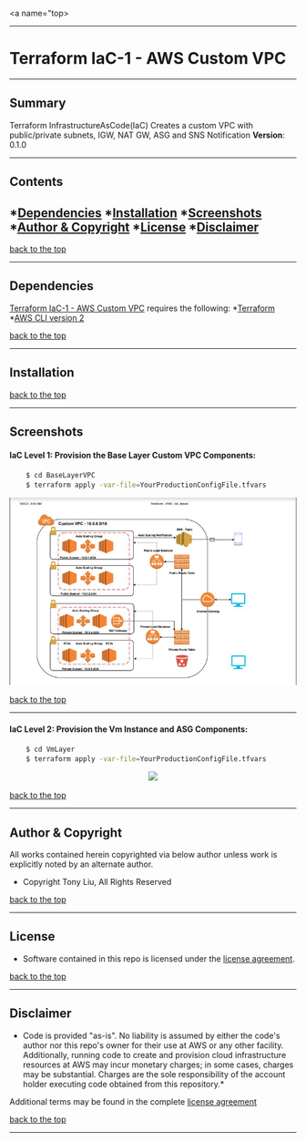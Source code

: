 <a name="top></a>
***
# Terraform IaC-1 - AWS Custom VPC
***

## Summary
Terraform InfrastructureAsCode(IaC) Creates a custom VPC with public/private subnets, IGW, NAT GW, ASG and SNS Notification
**Version**: 0.1.0
***

## Contents
*[**Dependencies**](#dependencies)
*[**Installation**](#installation)
*[**Screenshots**](#screenshots)
*[**Author & Copyright**](#author-copyright)
*[**License**](#license)
*[**Disclaimer**](#disclaimer)
--
[back to the top](#top)

***
## Dependencies
[Terraform IaC-1 - AWS Custom VPC](https://github.com/tliut/terraform-aws) requires the following:
*[Terraform](https://www.terraform.io/downloads.html)
*[AWS CLI version 2](https://docs.aws.amazon.com/cli/latest/userguide/install-cliv2.html)

[back to the top](#top)

***
## Installation


[back to the top](#top)


***
## Screenshots

#### IaC Level 1: Provision the Base Layer Custom VPC Components:
```bash
    $ cd BaseLayerVPC
    $ terraform apply -var-file=YourProductionConfigFile.tfvars
```

<p align="center">
    <a href="#"><img src="./assets/terraform-iac-base-vpc.jpg" width="800">
</p>

[back to the top](#top)

***

#### IaC Level 2: Provision the Vm Instance and ASG Components:
```bash
    $ cd VmLayer
    $ terraform apply -var-file=YourProductionConfigFile.tfvars
```

<p align="center">
    <a href="#"><img src="./assets/terraform-vm-layer.jpg" width="800">
</p>

[back to the top](#top)

***
## Author & Copyright
All works contained herein copyrighted via below author unless work is explicitly noted by an alternate author.
* Copyright Tony Liu, All Rights Reserved

[back to the top](#top)

***

## License
* Software contained in this repo is licensed under the [license agreement](./LICENSE.md).

[back to the top](#top)

***

## Disclaimer
* Code is provided "as-is". No liability is assumed by either the code's author nor this repo's owner for their use at AWS or any other facility. Additionally, running code to create and provision cloud infrastructure resources at AWS may incur monetary charges; in some cases, charges may be substantial. Charges are the sole responsibility of the account holder executing code obtained from this repository.*

Additional terms may be found in the complete [license agreement](./LICENSE.md)

[back to the top](#top)

***